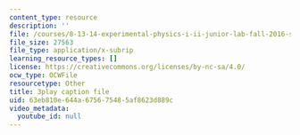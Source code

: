 ```yaml
---
content_type: resource
description: ''
file: /courses/8-13-14-experimental-physics-i-ii-junior-lab-fall-2016-spring-2017/63eb810e644a675675485af8623d889c_-GXIkn_ecKY.srt
file_size: 27563
file_type: application/x-subrip
learning_resource_types: []
license: https://creativecommons.org/licenses/by-nc-sa/4.0/
ocw_type: OCWFile
resourcetype: Other
title: 3play caption file
uid: 63eb810e-644a-6756-7548-5af8623d889c
video_metadata:
  youtube_id: null
---
```

